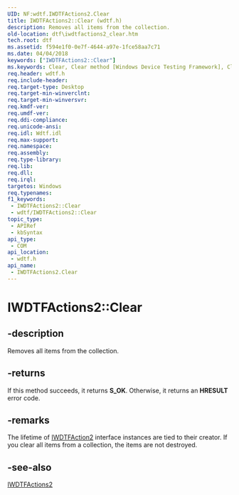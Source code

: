 ```yaml
---
UID: NF:wdtf.IWDTFActions2.Clear
title: IWDTFActions2::Clear (wdtf.h)
description: Removes all items from the collection.
old-location: dtf\iwdtfactions2_clear.htm
tech.root: dtf
ms.assetid: f594e1f0-0e7f-4644-a97e-1fce58aa7c71
ms.date: 04/04/2018
keywords: ["IWDTFActions2::Clear"]
ms.keywords: Clear, Clear method [Windows Device Testing Framework], Clear method [Windows Device Testing Framework],IWDTFActions2 interface, IWDTFActions2 interface [Windows Device Testing Framework],Clear method, IWDTFActions2.Clear, IWDTFActions2::Clear, dtf.iwdtfactions2_clear, wdtf/IWDTFActions2::Clear
req.header: wdtf.h
req.include-header: 
req.target-type: Desktop
req.target-min-winverclnt: 
req.target-min-winversvr: 
req.kmdf-ver: 
req.umdf-ver: 
req.ddi-compliance: 
req.unicode-ansi: 
req.idl: Wdtf.idl
req.max-support: 
req.namespace: 
req.assembly: 
req.type-library: 
req.lib: 
req.dll: 
req.irql: 
targetos: Windows
req.typenames: 
f1_keywords:
 - IWDTFActions2::Clear
 - wdtf/IWDTFActions2::Clear
topic_type:
 - APIRef
 - kbSyntax
api_type:
 - COM
api_location:
 - wdtf.h
api_name:
 - IWDTFActions2.Clear
---
```


# IWDTFActions2::Clear


## -description

Removes all items from the collection.

## -returns

If this method succeeds, it returns **S_OK**. Otherwise, it returns an **HRESULT** error code.

## -remarks

The lifetime of <a href="/windows-hardware/drivers/ddi/wdtf/nn-wdtf-iwdtfaction2">IWDTFAction2</a> interface 
instances are tied to their creator. If you clear all items from a collection, the items are
not destroyed.

## -see-also

<a href="/windows-hardware/drivers/ddi/index">IWDTFActions2</a>
